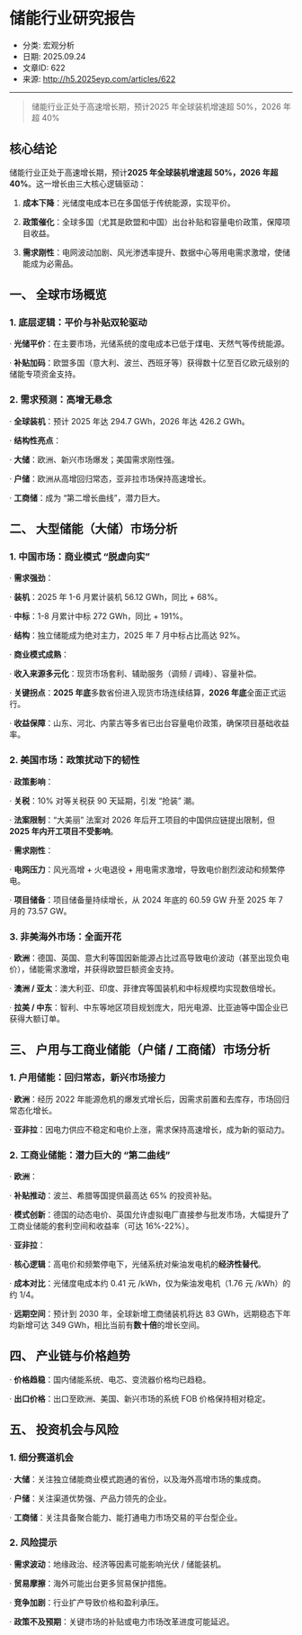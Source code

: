 # 储能行业研究报告

- 分类: 宏观分析
- 日期: 2025.09.24
- 文章ID: 622
- 来源: http://h5.2025eyp.com/articles/622

---

> 储能行业正处于高速增长期，预计2025 年全球装机增速超 50%，2026 年超 40%

## **核心结论**

储能行业正处于高速增长期，预计**2025 年全球装机增速超 50%，2026 年超 40%**。这一增长由三大核心逻辑驱动：

00001. **成本下降**：光储度电成本已在多国低于传统能源，实现平价。

00002. **政策催化**：全球多国（尤其是欧盟和中国）出台补贴和容量电价政策，保障项目收益。

00003. **需求刚性**：电网波动加剧、风光渗透率提升、数据中心等用电需求激增，使储能成为必需品。

## **一、 全球市场概览**

### **1. 底层逻辑：平价与补贴双轮驱动**

· **光储平价**：在主要市场，光储系统的度电成本已低于煤电、天然气等传统能源。

· **补贴加码**：欧盟多国（意大利、波兰、西班牙等）获得数十亿至百亿欧元级别的储能专项资金支持。

### **2. 需求预测：高增无悬念**

· **全球装机**：预计 2025 年达 294.7 GWh，2026 年达 426.2 GWh。

· **结构性亮点**：

· **大储**：欧洲、新兴市场爆发；美国需求刚性强。

· **户储**：欧洲从高增回归常态，亚非拉市场保持高速增长。

· **工商储**：成为 “第二增长曲线”，潜力巨大。

## **二、 大型储能（大储）市场分析**

### **1. 中国市场：商业模式 “脱虚向实”**

· **需求强劲**：

· **装机**：2025 年 1-6 月累计装机 56.12 GWh，同比 + 68%。

· **中标**：1-8 月累计中标 272 GWh，同比 + 191%。

· **结构**：独立储能成为绝对主力，2025 年 7 月中标占比高达 92%。

· **商业模式成熟**：

· **收入来源多元化**：现货市场套利、辅助服务（调频 / 调峰）、容量补偿。

· **关键拐点**：**2025 年底**多数省份进入现货市场连续结算，**2026 年底**全面正式运行。

· **收益保障**：山东、河北、内蒙古等多省已出台容量电价政策，确保项目基础收益率。

### **2. 美国市场：政策扰动下的韧性**

· **政策影响**：

· **关税**：10% 对等关税获 90 天延期，引发 “抢装” 潮。

· **法案限制**：“大美丽” 法案对 2026 年后开工项目的中国供应链提出限制，但**2025 年内开工项目不受影响**。

· **需求刚性**：

· **电网压力**：风光高增 + 火电退役 + 用电需求激增，导致电价剧烈波动和频繁停电。

· **项目储备**：项目储备量持续增长，从 2024 年底的 60.59 GW 升至 2025 年 7 月的 73.57 GW。

### **3. 非美海外市场：全面开花**

· **欧洲**：德国、英国、意大利等国因新能源占比过高导致电价波动（甚至出现负电价），储能需求激增，并获得欧盟巨额资金支持。

· **澳洲 / 亚太**：澳大利亚、印度、菲律宾等国装机和中标规模均实现数倍增长。

· **拉美 / 中东**：智利、中东等地区项目规划庞大，阳光电源、比亚迪等中国企业已获得大额订单。

## **三、 户用与工商业储能（户储 / 工商储）市场分析**

### **1. 户用储能：回归常态，新兴市场接力**

· **欧洲**：经历 2022 年能源危机的爆发式增长后，因需求前置和去库存，市场回归常态化增长。

· **亚非拉**：因电力供应不稳定和电价上涨，需求保持高速增长，成为新的驱动力。

### **2. 工商业储能：潜力巨大的 “第二曲线”**

· **欧洲**：

· **补贴推动**：波兰、希腊等国提供最高达 65% 的投资补贴。

· **模式创新**：德国的动态电价、英国允许虚拟电厂直接参与批发市场，大幅提升了工商业储能的套利空间和收益率（可达 16%-22%）。

· **亚非拉**：

· **核心逻辑**：高电价和频繁停电下，光储系统对柴油发电机的**经济性替代**。

· **成本对比**：光储度电成本约 0.41 元 /kWh，仅为柴油发电机（1.76 元 /kWh）的约 1/4。

· **远期空间**：预计到 2030 年，全球新增工商储装机将达 83 GWh，远期稳态下年均新增可达 349 GWh，相比当前有**数十倍**的增长空间。

## **四、 产业链与价格趋势**

· **价格趋稳**：国内储能系统、电芯、变流器价格均已趋稳。

· **出口价格**：出口至欧洲、美国、新兴市场的系统 FOB 价格保持相对稳定。

## **五、 投资机会与风险**

### **1. 细分赛道机会**

· **大储**：关注独立储能商业模式跑通的省份，以及海外高增市场的集成商。

· **户储**：关注渠道优势强、产品力领先的企业。

· **工商储**：关注具备聚合能力、能打通电力市场交易的平台型企业。

### **2. 风险提示**

· **需求波动**：地缘政治、经济等因素可能影响光伏 / 储能装机。

· **贸易摩擦**：海外可能出台更多贸易保护措施。

· **竞争加剧**：行业扩产导致价格和盈利承压。

· **政策不及预期**：关键市场的补贴或电力市场改革进度可能延迟。
